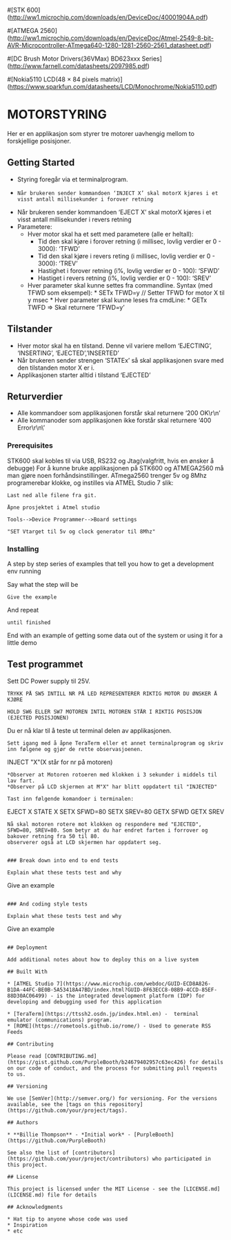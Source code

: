 #[STK 600] (http://ww1.microchip.com/downloads/en/DeviceDoc/40001904A.pdf)

#[ATMEGA 2560]   (http://ww1.microchip.com/downloads/en/DeviceDoc/Atmel-2549-8-bit-AVR-Microcontroller-ATmega640-1280-1281-2560-2561_datasheet.pdf)


#[DC Brush Motor Drivers(36VMax) BD623xxx Series] (http://www.farnell.com/datasheets/2097985.pdf)

#[Nokia5110 LCD(48 × 84 pixels matrix)]  (https://www.sparkfun.com/datasheets/LCD/Monochrome/Nokia5110.pdf)

# MOTORSTYRING

Her er en applikasjon som styrer tre motorer uavhengig mellom to forskjellige posisjoner.

## Getting Started

*   Styring foregår via et terminalprogram. 
*	  Når brukeren sender kommandoen ‘INJECT X’ skal motorX kjøres i et visst antall millisekunder i forover retning
* 	Når brukeren sender kommandoen ‘EJECT X’ skal motorX kjøres i et visst antall millisekunder i revers retning
*   Parametere:
    * 	Hver motor skal ha et sett med parametere (alle er heltall):
        *   Tid den skal kjøre i forover retning (i millisec, lovlig verdier er 0 - 3000): ‘TFWD’
        *   Tid den skal kjøre i revers reting (i millisec, lovlig verdier er 0 - 3000): ‘TREV’
        * 	Hastighet i forover retning (i%, lovlig verdier er 0 - 100): ‘SFWD’
        * 	Hastiget i revers retning (i%, lovlig verdier er 0 - 100): ‘SREV’
    *    Hver parameter skal kunne settes fra commandline. Syntax (med TFWD som eksempel):
        *	  SETx TFWD=y  // Setter TFWD for motor X til y msec
        *	  Hver parameter skal kunne leses fra cmdLine:
        *	  GETx TWFD => Skal returnere ‘TFWD=y’

## Tilstander
*	Hver motor skal ha en tilstand. Denne vil variere mellom ‘EJECTING’,  ‘INSERTING’, ‘EJECTED’,’INSERTED’
*	Når brukeren sender strengen ‘STATEx’ så skal applikasjonen svare med den tilstanden motor X er i.
*	Applikasjonen starter alltid i tilstand ‘EJECTED’

## Returverdier
*	Alle kommandoer som applikasjonen forstår skal returnere ‘200 OK\r\n’
*	Alle kommanoder som applikasjonen ikke forstår skal returnere ‘400 Error\r\n\’

### Prerequisites
STK600 skal kobles til via USB, RS232 og Jtag(valgfritt, hvis en ønsker å debugge) 
For å kunne bruke applikasjonen på STK600 og ATMEGA2560 må man gjøre noen forhåndsinstillinger. ATmega2560 trenger 5v og 8Mhz programerebar klokke, og instilles via
ATMEL Studio 7 slik:

```
Last ned alle filene fra git.
```
```
Åpne prosjektet i Atmel studio
```
```
Tools-->Device Programmer-->Board settings
```
```
"SET Vtarget til 5v og clock generator til 8Mhz"
```
### Installing

A step by step series of examples that tell you how to get a development env running

Say what the step will be

```
Give the example
```

And repeat

```
until finished
```

End with an example of getting some data out of the system or using it for a little demo

## Test programmet
Sett DC Power supply til 25V.
```
TRYKK PÅ SW5 INTILL NR PÅ LED REPRESENTERER RIKTIG MOTOR DU ØNSKER Å KJØRE
```
```
HOLD SW6 ELLER SW7 MOTOREN INTIL MOTOREN STÅR I RIKTIG POSISJON (EJECTED POSISJONEN)
```
Du er nå klar til å teste ut terminal delen av applikasjonen.
```
Sett igang med å åpne TeraTerm eller et annet terminalprogram og skriv inn følgene og gjør de rette observasjoenen.
```
INJECT "X"(X står for nr på motoren)
```
*Observer at Motoren rotoeren med klokken i 3 sekunder i middels til lav fart.
*Observer på LCD skjermen at M"X" har blitt oppdatert til "INJECTED"

Tast inn følgende komandoer i terminalen:
```
EJECT X
STATE X
SETX SFWD=80
SETX SREV=80
GETX SFWD
GETX SREV
```
Nå skal motoren rotere mot klokken og respondere med "EJECTED", SFWD=80, SREV=80. Som betyr at du har endret farten i forrover og bakover retning fra 50 til 80.
observerer også at LCD skjermen har oppdatert seg.


### Break down into end to end tests

Explain what these tests test and why

```
Give an example
```

### And coding style tests

Explain what these tests test and why

```
Give an example
```

## Deployment

Add additional notes about how to deploy this on a live system

## Built With

* [ATMEL Studio 7](https://www.microchip.com/webdoc/GUID-ECD8A826-B1DA-44FC-BE0B-5A53418A47BD/index.html?GUID-8F63ECC8-08B9-4CCD-85EF-88D30AC06499) - is the integrated development platform (IDP) for developing and debugging used for this application

* [TeraTerm](https://ttssh2.osdn.jp/index.html.en) -  terminal emulator (communications) program.
* [ROME](https://rometools.github.io/rome/) - Used to generate RSS Feeds

## Contributing

Please read [CONTRIBUTING.md](https://gist.github.com/PurpleBooth/b24679402957c63ec426) for details on our code of conduct, and the process for submitting pull requests to us.

## Versioning

We use [SemVer](http://semver.org/) for versioning. For the versions available, see the [tags on this repository](https://github.com/your/project/tags). 

## Authors

* **Billie Thompson** - *Initial work* - [PurpleBooth](https://github.com/PurpleBooth)

See also the list of [contributors](https://github.com/your/project/contributors) who participated in this project.

## License

This project is licensed under the MIT License - see the [LICENSE.md](LICENSE.md) file for details

## Acknowledgments

* Hat tip to anyone whose code was used
* Inspiration
* etc
